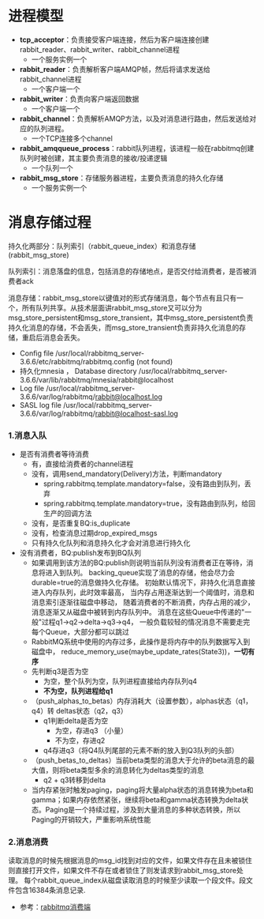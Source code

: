 # 进程模型

- **tcp_acceptor**：负责接受客户端连接，然后为客户端连接创建rabbit_reader、rabbit_writer、rabbit_channel进程
  - 一个服务实例一个
- **rabbit_reader**：负责解析客户端AMQP帧，然后将请求发送给rabbit_channel进程
  - 一个客户端一个
- **rabbit_writer**：负责向客户端返回数据
  - 一个客户端一个
- **rabbit_channel**：负责解析AMQP方法，以及对消息进行路由，然后发送给对应的队列进程。
  - 一个TCP连接多个channel
- **rabbit_amqqueue_process**：rabbit队列进程，该进程一般在rabbitmq创建队列时被创建，其主要负责消息的接收/投递逻辑
  - 一个队列一个
- **rabbit_msg_store**：存储服务器进程，主要负责消息的持久化存储
  - 一个服务实例一个

# 消息存储过程

持久化两部分：队列索引（rabbit_queue_index）和消息存储(rabbit_msg_store)

队列索引：消息落盘的信息，包括消息的存储地点，是否交付给消费者，是否被消费者ack

消息存储：rabbit_msg_store以键值对的形式存储消息，每个节点有且只有一个，所有队列共享。从技术层面讲rabbit_msg_store又可以分为msg_store_persistent和msg_store_transient，其中msg_store_persistent负责持久化消息的存储，不会丢失，而msg_store_transient负责非持久化消息的存储，重启后消息会丢失。
 - Config file	/usr/local/rabbitmq_server-3.6.6/etc/rabbitmq/rabbitmq.config (not found)
 - 持久化mnesia ， Database directory	/usr/local/rabbitmq_server-3.6.6/var/lib/rabbitmq/mnesia/rabbit@localhost
 - Log file	/usr/local/rabbitmq_server-3.6.6/var/log/rabbitmq/rabbit@localhost.log
 - SASL log file	/usr/local/rabbitmq_server-3.6.6/var/log/rabbitmq/rabbit@localhost-sasl.log

### 1.消息入队

- 是否有消费者等待消费
  - 有，直接给消费者的channel进程
  - 没有，调用send_mandatory(Delivery)方法，判断mandatory
    - spring.rabbitmq.template.mandatory=false，没有路由到队列，丢弃
    - spring.rabbitmq.template.mandatory=true，没有路由到队列，给回生产的回调方法
  - 没有，是否重复BQ:is_duplicate
  - 没有，检查消息过期drop_expired_msgs
  - 只有持久化队列和消息持久化才会对消息进行持久化 
- 没有消费者，BQ:publish发布到BQ队列
  - 如果调用到该方法的BQ:publish则说明当前队列没有消费者正在等待，消息将进入到队列。
      backing_queue实现了消息的存储，他会尽力会durable=true的消息做持久化存储。
      初始默认情况下，非持久化消息直接进入内存队列，此时效率最高，
      当内存占用逐渐达到一个阈值时，消息和消息索引逐渐往磁盘中移动，
      随着消费者的不断消费，内存占用的减少，消息逐渐又从磁盘中被转到内存队列中。
      消息在这些Queue中传递的"一般"过程q1->q2->delta->q3->q4，
      一般负载较轻的情况消息不需要走完每个Queue，大部分都可以跳过
  - RabbitMQ系统中使用的内存过多，此操作是将内存中的队列数据写入到磁盘中， reduce_memory_use(maybe_update_rates(State3))，**一切有序**
   - 先判断q3是否为空
     - 为空，整个队列为空，队列进程直接给内存队列q4
     - **不为空，队列进程给q1**
   - （push_alphas_to_betas）内存消耗大（设置参数），alphas状态（q1，q4）转 deltas状态（q2，q3）
     - q1判断delta是否为空
       - 为空，存进q3 （小量）
       - 不为空，存进q2
     - q4存进q3（将Q4队列尾部的元素不断的放入到Q3队列的头部）
   - （push_betas_to_deltas）当前beta类型的消息大于允许的beta消息的最大值，则将beta类型多余的消息转化为deltas类型的消息
     - q2 + q3转移到delta 
   - 当内存紧张时触发paging，paging将大量alpha状态的消息转换为beta和gamma；如果内存依然紧张，继续将beta和gamma状态转换为delta状态。Paging是一个持续过程，涉及到大量消息的多种状态转换，所以Paging的开销较大，严重影响系统性能
### 2.消息消费
读取消息的时候先根据消息的msg_id找到对应的文件，如果文件存在且未被锁住则直接打开文件，如果文件不存在或者锁住了则发请求到rabbit_msg_store处理。
每个rabbit_queue_index从磁盘读取消息的时候至少读取一个段文件。段文件包含16384条消息记录.

  - 参考：[rabbitmq消费端](https://github.com/xxw1754352621/java-dev/tree/master/rabbitmq/consumer/consume.md)
